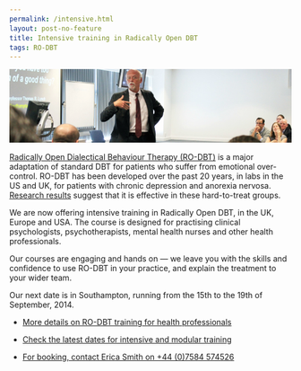 ```yaml
---
permalink: /intensive.html
layout: post-no-feature
title: Intensive training in Radically Open DBT
tags: RO-DBT
---
```



![](/images/presentation.png)

[Radically Open Dialectical Behaviour Therapy (RO-DBT)](/about/) is a major adaptation of standard DBT for patients who suffer from emotional over-control. RO-DBT has been developed over the past 20 years, in labs in the US and UK, for patients with chronic depression and anorexia nervosa. [Research results](http://www.southampton.ac.uk/psychology/research/groups/emotion_and_personality_bio_behavioural_laboratory.page) suggest that it is effective in these hard-to-treat groups.

We are now offering intensive training in Radically Open DBT, in the UK, Europe and USA. The course is designed for practising clinical psychologists, psychotherapists, mental health nurses and other health professionals.

Our courses are engaging and hands on — we leave you with the skills and confidence to use RO-DBT in your practice, and explain the treatment to your wider team.

Our next date is in Southampton, running from the 15th to the 19th of September, 2014.


- [More details on RO-DBT training for health professionals](/professionals/)

- [Check the latest dates for intensive and modular training](/training/)

- [For booking, contact Erica Smith on +44 (0)7584 574526](/contact/)









